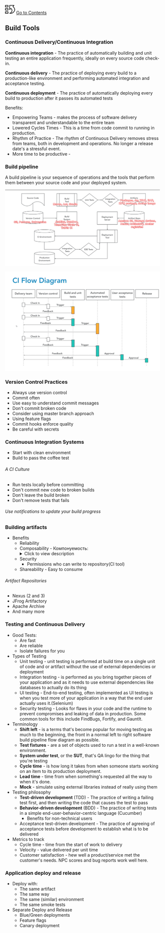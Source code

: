 [![index.md](assets/back_main_page_icon_124174_32.png)](index.md) [Go to Contents](index.md)

## Build Tools

### Continuous Delivery/Continuous Integration

**Continuous integration** - The practice of automatically building and unit testing an entire application frequently, ideally on every source code check-in.

**Continuous delivery** - The practice of deploying every build to a production-like environment and performing automated integration and acceptance testing.

**Continuous deployment** - The practice of automatically deploying every build to production after it passes its automated tests

Benefits: 
* Empowering Teams - makes the process of software delivery transparent and understandable to the entire team
* Lowered Cycles Times - This is a time from code commit to running in production.
* Rhythm of Practice - The rhythm of Continuous Delivery removes stress from teams, both in development and operations. No longer a release date's a stressful event.
* More time to be productive - 

### Build pipeline
A build pipeline is your sequence of operations and the tools that perform them between your source code and your deployed system.

![](assets/CICD-structure.png)

![](assets/CI-Flow-Diagram.png)

### Version Control Practices
- Always use version control
- Commit often
- Use easy to understand commit messages
- Don't commit broken code
- Consider using master branch approach
- Using feature flags
- Commit hooks enforce quality
- Be careful with secrets

### Continuous Integration Systems
- Start with clean environment
- Build to pass the coffee test

###### A CI Culture
- Run tests locally before committing
- Don't commit new code to broken builds
- Don't leave the build broken
- Don't remove tests that fails

###### Use notifications to update your build progress
### Building artifacts
- Benefits
  - Reliability
  - Composability - Компонуемость:
    <details>
      <summary>Click to view description</summary>
      Packaging can provide dependency management between your code and its dependencies and between it and other pieces of software. This is a good reason to use a common packaging format that supports dependency definition like debs or RPMs. In many cases you don't have just one kind of technology, so consider wrapping up different technologies in a common packaging format. For example at work we package our Java jars, puppet code, rules files, infrastructure definitions, etc., all into Debian packages so we can manage them in the same way and define version dependencies among both them and the third party packages we consume as part of our built systems.
    </details>
  - Security
    - Permissions who can write to repository(CI tool)
  - Shareability - Easy to consume
###### Artifact Repositories
  - Nexus (2 and 3)
  - JFrog Artifactory
  - Apache Archive
  - And many more
  
### Testing and Continuous Delivery
- Good Tests:
  - Are fast
  - Are reliable
  - Isolate failures for you
- Types of Testing
  - Unit testing -  unit testing is performed at build time on a single unit of code and or artifact without the use of external dependencies or deployment
  - Integration testing - is performed as you bring together pieces of your application and as it needs to use external dependencies like databases to actually do its thing
  - UI testing - End-to-end testing, often implemented as UI testing is when you test more of your application in a way that the end user actually uses it.(Selenium)
  - Security testing -  Looks for flaws in your code and the runtime to prevent compromises and leaking of data in production. Some common tools for this include FindBugs, Fortify, and Gauntlt.
- Terminology
  - **Shift left** - is a terms that's become popular for moving testing as much to the beginning, the front in a normal left to right software build pipeline flow diagram as possible.
  - **Test fixtures** - are a set of objects used to run a test in a well-known environment.
  - **System under test**, or the **SUT**, that's QA lingo for the thing that you're testing
  - **Cycle time** - is how long it takes from when someone starts working on an item to its production deployment.
  - **Lead time** - time from when something's requested all the way to when it's done.
  - **Mock** - simulate using external libraries instead of really using them 
- Testing philosophy
  - **Test-driven development** (TDD) - The practice of writing a failing test first, and then writing the code that causes the test to pass
  - **Behavior-driven development** (BDD) - The practice of writing tests in a simple end-user-behavior-centric language (Cucumber)
    - Benefits for non-technical users
  - Acceptance test-driven development - The practice of agreeing of acceptance tests before development to establish what is to be delivered
- Metrics to track
  - Cycle time - time from the start of work to delivery
  - Velocity - value delivered per unit time
  - Customer satisfaction - hew well a product/service met the customer's needs. NPC scores and bug reports work well here.

### Application deploy and release
- Deploy with:
  - The same artifact
  - The same way
  - The same (similar) environment
  - The same smoke tests
- Separate Deploy and Release
  - Blue/Green deployments
  - Feature flags
  - Canary deployment





